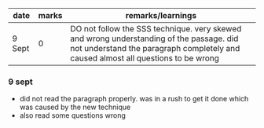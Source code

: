 
| date   | marks | remarks/learnings                                                                                                                                                            |
| ------ | ----- | ---------------------------------------------------------------------------------------------------------------------------------------------------------------------------- |
| 9 Sept | 0     | DO not follow the SSS technique. very skewed and wrong understanding of the passage. did not understand the paragraph completely and caused almost all questions to be wrong |

### 9 sept
- did not read the paragraph properly. was in a rush to get it done which was caused by the new technique
- also read some questions wrong